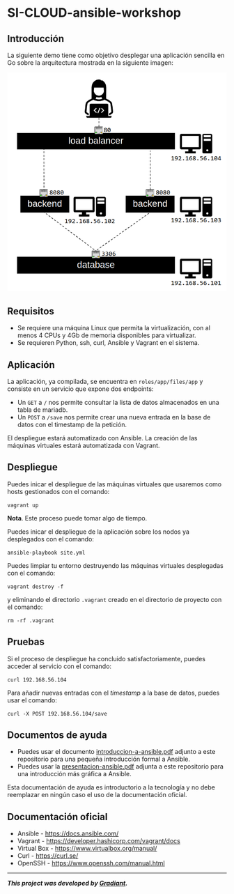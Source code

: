 # SI-CLOUD-ansible-workshop

## Introducción
La siguiente demo tiene como objetivo desplegar una aplicación sencilla en Go sobre la arquitectura mostrada en la siguiente imagen:​ ​ 

![Diagrama](.docs/arquitectura-despliegue.png)

## Requisitos
- Se requiere una máquina Linux que permita la virtualización, con al menos 4 CPUs y 4Gb de memoria disponibles para virtualizar.
- Se requieren Python, ssh, curl, Ansible y Vagrant en el sistema.


## Aplicación
La aplicación, ya compilada, se encuentra en `roles/app/files/app` y consiste en un servicio que expone dos endpoints:​ 

- Un `GET` a `/` nos permite consultar la lista de datos almacenados en una tabla de mariadb.​ 
- Un `POST` a `/save` nos permite crear una nueva entrada en la base de datos con el timestamp de la petición.​ ​ 

El despliegue estará automatizado con Ansible. La creación de las máquinas virtuales estará automatizada con Vagrant.

## Despliegue

Puedes inicar el despliegue de las máquinas virtuales que usaremos como hosts gestionados con el comando:
```
vagrant up
```
**Nota**. Este proceso puede tomar algo de tiempo.

Puedes inicar el despliegue de la aplicación sobre los nodos ya desplegados con el comando:
```
ansible-playbook site.yml
```

Puedes limpiar tu entorno destruyendo las máquinas virtuales desplegadas con el comando:
```
vagrant destroy -f
```
y eliminando el directorio `.vagrant` creado en el directorio de proyecto con el comando:
```
rm -rf .vagrant
```

## Pruebas

Si el proceso de despliegue ha concluido satisfactoriamente, puedes acceder al servicio con el comando:
```
curl 192.168.56.104
```

Para añadir nuevas entradas con el *timestamp* a la base de datos, puedes usar el comando:
```
curl -X POST 192.168.56.104/save
```


## Documentos de ayuda
- Puedes usar el documento [introduccion-a-ansible.pdf](.docs/introduccion-a-ansible.pdf) adjunto a este repositorio para una pequeña introducción formal a Ansible.
- Puedes usar la [presentacion-ansible.pdf](.docs/presentacion-ansible.pdf) adjunta a este repositorio para una introducción más gráfica a Ansible.

Esta documentación de ayuda es introductorio a la tecnología y no debe reemplazar en ningún caso el uso de la documentación oficial.

## Documentación oficial
- Ansible - https://docs.ansible.com/
- Vagrant - https://developer.hashicorp.com/vagrant/docs
- Virtual Box - https://www.virtualbox.org/manual/
- Curl - https://curl.se/
- OpenSSH - https://www.openssh.com/manual.html


---

**_This project was developed by [Gradiant](https://www.gradiant.org)._**
